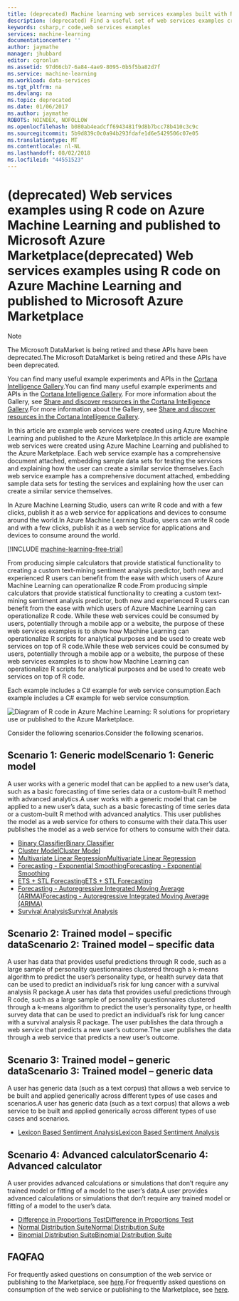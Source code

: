 ```yaml
---
title: (deprecated) Machine learning web services examples built with R - Azure | Microsoft Docs
description: (deprecated) Find a useful set of web services examples created with R code and Machine Learning, and published to the Azure Marketplace.
keywords: csharp,r code,web services examples
services: machine-learning
documentationcenter: ''
author: jaymathe
manager: jhubbard
editor: cgronlun
ms.assetid: 97d66cb7-6a84-4ae9-8095-0b5f5ba82d7f
ms.service: machine-learning
ms.workload: data-services
ms.tgt_pltfrm: na
ms.devlang: na
ms.topic: deprecated
ms.date: 01/06/2017
ms.author: jaymathe
ROBOTS: NOINDEX, NOFOLLOW
ms.openlocfilehash: b080ab4eadcff6943481f9d8b7bcc78b410c3c9c
ms.sourcegitcommit: 5b9d839c0c0a94b293fdafe1d6e5429506c07e05
ms.translationtype: MT
ms.contentlocale: nl-NL
ms.lasthandoff: 08/02/2018
ms.locfileid: "44551523"
---
```

# <a name="deprecated-web-services-examples-using-r-code-on-azure-machine-learning-and-published-to-microsoft-azure-marketplace"></a><span data-ttu-id="eddfb-104">(deprecated) Web services examples using R code on Azure Machine Learning and published to Microsoft Azure Marketplace</span><span class="sxs-lookup"><span data-stu-id="eddfb-104">(deprecated) Web services examples using R code on Azure Machine Learning and published to Microsoft Azure Marketplace</span></span>

> [!NOTE]
> <span data-ttu-id="eddfb-105">The Microsoft DataMarket is being retired and these APIs have been deprecated.</span><span class="sxs-lookup"><span data-stu-id="eddfb-105">The Microsoft DataMarket is being retired and these APIs have been deprecated.</span></span> 
> 
> <span data-ttu-id="eddfb-106">You can find many useful example experiments and APIs in the [Cortana Intelligence Gallery](http://gallery.cortanaintelligence.com).</span><span class="sxs-lookup"><span data-stu-id="eddfb-106">You can find many useful example experiments and APIs in the [Cortana Intelligence Gallery](http://gallery.cortanaintelligence.com).</span></span> <span data-ttu-id="eddfb-107">For more information about the Gallery, see [Share and discover resources in the Cortana Intelligence Gallery](machine-learning-gallery-how-to-use-contribute-publish.md).</span><span class="sxs-lookup"><span data-stu-id="eddfb-107">For more information about the Gallery, see [Share and discover resources in the Cortana Intelligence Gallery](machine-learning-gallery-how-to-use-contribute-publish.md).</span></span>

<span data-ttu-id="eddfb-108">In this article are example web services were created using Azure Machine Learning and published to the Azure Marketplace.</span><span class="sxs-lookup"><span data-stu-id="eddfb-108">In this article are example web services were created using Azure Machine Learning and published to the Azure Marketplace.</span></span> <span data-ttu-id="eddfb-109">Each web service example has a comprehensive document attached, embedding sample data sets for testing the services and explaining how the user can create a similar service themselves.</span><span class="sxs-lookup"><span data-stu-id="eddfb-109">Each web service example has a comprehensive document attached, embedding sample data sets for testing the services and explaining how the user can create a similar service themselves.</span></span> 

<span data-ttu-id="eddfb-110">In Azure Machine Learning Studio, users can write R code and with a few clicks, publish it as a web service for applications and devices to consume around the world.</span><span class="sxs-lookup"><span data-stu-id="eddfb-110">In Azure Machine Learning Studio, users can write R code and with a few clicks, publish it as a web service for applications and devices to consume around the world.</span></span> 

[!INCLUDE [machine-learning-free-trial](../../includes/machine-learning-free-trial.md)]

<span data-ttu-id="eddfb-111">From producing simple calculators that provide statistical functionality to creating a custom text-mining sentiment analysis predictor, both new and experienced R users can benefit from the ease with which users of Azure Machine Learning can operationalize R code.</span><span class="sxs-lookup"><span data-stu-id="eddfb-111">From producing simple calculators that provide statistical functionality to creating a custom text-mining sentiment analysis predictor, both new and experienced R users can benefit from the ease with which users of Azure Machine Learning can operationalize R code.</span></span> <span data-ttu-id="eddfb-112">While these web services could be consumed by users, potentially through a mobile app or a website, the purpose of these web services examples is to show how Machine Learning can operationalize R scripts for analytical purposes and be used to create web services on top of R code.</span><span class="sxs-lookup"><span data-stu-id="eddfb-112">While these web services could be consumed by users, potentially through a mobile app or a website, the purpose of these web services examples is to show how Machine Learning can operationalize R scripts for analytical purposes and be used to create web services on top of R code.</span></span>

<span data-ttu-id="eddfb-113">Each example includes a C# example for web service consumption.</span><span class="sxs-lookup"><span data-stu-id="eddfb-113">Each example includes a C# example for web service consumption.</span></span>

![Diagram of R code in Azure Machine Learning: R solutions for proprietary use or published to the Azure Marketplace.][1]

<span data-ttu-id="eddfb-115">Consider the following scenarios.</span><span class="sxs-lookup"><span data-stu-id="eddfb-115">Consider the following scenarios.</span></span>

## <a name="scenario-1-generic-model"></a><span data-ttu-id="eddfb-116">Scenario 1: Generic model</span><span class="sxs-lookup"><span data-stu-id="eddfb-116">Scenario 1: Generic model</span></span>
<span data-ttu-id="eddfb-117">A user works with a generic model that can be applied to a new user’s data, such as a basic forecasting of time series data or a custom-built R method with advanced analytics.</span><span class="sxs-lookup"><span data-stu-id="eddfb-117">A user works with a generic model that can be applied to a new user’s data, such as a basic forecasting of time series data or a custom-built R method with advanced analytics.</span></span> <span data-ttu-id="eddfb-118">This user publishes the model as a web service for others to consume with their data.</span><span class="sxs-lookup"><span data-stu-id="eddfb-118">This user publishes the model as a web service for others to consume with their data.</span></span>

* [<span data-ttu-id="eddfb-119">Binary Classifier</span><span class="sxs-lookup"><span data-stu-id="eddfb-119">Binary Classifier</span></span>](machine-learning-r-csharp-binary-classifier.md)
* [<span data-ttu-id="eddfb-120">Cluster Model</span><span class="sxs-lookup"><span data-stu-id="eddfb-120">Cluster Model</span></span>](machine-learning-r-csharp-cluster-model.md)
* [<span data-ttu-id="eddfb-121">Multivariate Linear Regression</span><span class="sxs-lookup"><span data-stu-id="eddfb-121">Multivariate Linear Regression</span></span>](machine-learning-r-csharp-multivariate-linear-regression.md)
* [<span data-ttu-id="eddfb-122">Forecasting - Exponential Smoothing</span><span class="sxs-lookup"><span data-stu-id="eddfb-122">Forecasting - Exponential Smoothing</span></span>](machine-learning-r-csharp-forecasting-exponential-smoothing.md)
* [<span data-ttu-id="eddfb-123">ETS + STL Forecasting</span><span class="sxs-lookup"><span data-stu-id="eddfb-123">ETS + STL Forecasting</span></span>](machine-learning-r-csharp-retail-demand-forecasting.md)
* [<span data-ttu-id="eddfb-124">Forecasting - Autoregressive Integrated Moving Average (ARIMA)</span><span class="sxs-lookup"><span data-stu-id="eddfb-124">Forecasting - Autoregressive Integrated Moving Average (ARIMA)</span></span>](machine-learning-r-csharp-arima.md)
* [<span data-ttu-id="eddfb-125">Survival Analysis</span><span class="sxs-lookup"><span data-stu-id="eddfb-125">Survival Analysis</span></span>](machine-learning-r-csharp-survival-analysis.md)

## <a name="scenario-2-trained-model--specific-data"></a><span data-ttu-id="eddfb-126">Scenario 2: Trained model – specific data</span><span class="sxs-lookup"><span data-stu-id="eddfb-126">Scenario 2: Trained model – specific data</span></span>
<span data-ttu-id="eddfb-127">A user has data that provides useful predictions through R code, such as a large sample of personality questionnaires clustered through a k-means algorithm to predict the user’s personality type, or health survey data that can be used to predict an individual’s risk for lung cancer with a survival analysis R package.</span><span class="sxs-lookup"><span data-stu-id="eddfb-127">A user has data that provides useful predictions through R code, such as a large sample of personality questionnaires clustered through a k-means algorithm to predict the user’s personality type, or health survey data that can be used to predict an individual’s risk for lung cancer with a survival analysis R package.</span></span> <span data-ttu-id="eddfb-128">The user publishes the data through a web service that predicts a new user’s outcome.</span><span class="sxs-lookup"><span data-stu-id="eddfb-128">The user publishes the data through a web service that predicts a new user’s outcome.</span></span>

## <a name="scenario-3-trained-model--generic-data"></a><span data-ttu-id="eddfb-129">Scenario 3: Trained model – generic data</span><span class="sxs-lookup"><span data-stu-id="eddfb-129">Scenario 3: Trained model – generic data</span></span>
<span data-ttu-id="eddfb-130">A user has generic data (such as a text corpus) that allows a web service to be built and applied generically across different types of use cases and scenarios.</span><span class="sxs-lookup"><span data-stu-id="eddfb-130">A user has generic data (such as a text corpus) that allows a web service to be built and applied generically across different types of use cases and scenarios.</span></span>

* [<span data-ttu-id="eddfb-131">Lexicon Based Sentiment Analysis</span><span class="sxs-lookup"><span data-stu-id="eddfb-131">Lexicon Based Sentiment Analysis</span></span>](machine-learning-r-csharp-lexicon-based-sentiment-analysis.md)

## <a name="scenario-4-advanced-calculator"></a><span data-ttu-id="eddfb-132">Scenario 4: Advanced calculator</span><span class="sxs-lookup"><span data-stu-id="eddfb-132">Scenario 4: Advanced calculator</span></span>
<span data-ttu-id="eddfb-133">A user provides advanced calculations or simulations that don’t require any trained model or fitting of a model to the user’s data.</span><span class="sxs-lookup"><span data-stu-id="eddfb-133">A user provides advanced calculations or simulations that don’t require any trained model or fitting of a model to the user’s data.</span></span>

* [<span data-ttu-id="eddfb-134">Difference in Proportions Test</span><span class="sxs-lookup"><span data-stu-id="eddfb-134">Difference in Proportions Test</span></span>](machine-learning-r-csharp-difference-in-two-proportions.md)
* [<span data-ttu-id="eddfb-135">Normal Distribution Suite</span><span class="sxs-lookup"><span data-stu-id="eddfb-135">Normal Distribution Suite</span></span>](machine-learning-r-csharp-normal-distribution.md)
* [<span data-ttu-id="eddfb-136">Binomial Distribution Suite</span><span class="sxs-lookup"><span data-stu-id="eddfb-136">Binomial Distribution Suite</span></span>](machine-learning-r-csharp-binomial-distribution.md)

## <a name="faq"></a><span data-ttu-id="eddfb-137">FAQ</span><span class="sxs-lookup"><span data-stu-id="eddfb-137">FAQ</span></span>
<span data-ttu-id="eddfb-138">For frequently asked questions on consumption of the web service or publishing to the Marketplace, see [here](machine-learning-marketplace-faq.md).</span><span class="sxs-lookup"><span data-stu-id="eddfb-138">For frequently asked questions on consumption of the web service or publishing to the Marketplace, see [here](machine-learning-marketplace-faq.md).</span></span>

[1]: https://docstestmedia1.blob.core.windows.net/azure-media/articles/machine-learning/media/machine-learning-r-csharp-web-service-examples/machine-learning-r-code-options-for-using-and-sharing-cloud.png




